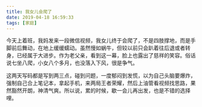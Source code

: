 ```yaml
---
title: 我女儿会爬了
date: 2019-04-18 16:59:33
tags: [家庭]
---
```


今天上着班，我妈发来一段微信视频，我女儿终于会爬了，不是四肢撑地，而是手脚前后舞动，在地上缓缓蠕动。虽然慢如蜗牛，但较以前只会趴着往后退或者转身，已经属于大进步。作为老父亲，看到这一幕，脸上也露出了慈祥的笑容。俗话说七坐八爬，小女八个多月，也没落入下风，很是争气。

这两天写码都是写到两三点，碰到问题，一度郁闷到发慌，以为自己头脑要爆炸，强制自己合上笔记本，拿起手机，来两局王者荣耀，然后上油管看视频找思路，果然豁然开朗，神清气爽。所以说，累的时候，歇一会儿再出发，也是不错的选择哩。